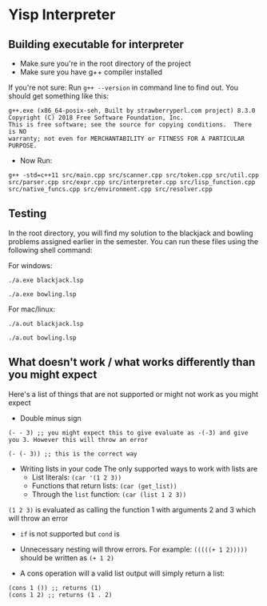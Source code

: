 # Yisp Interpreter

##  Building executable for interpreter

- Make sure you're in the root directory of the project
- Make sure you have g++ compiler installed

If you're not sure:
Run `g++ --version` in command line to find out. You should get something like this:
```
g++.exe (x86_64-posix-seh, Built by strawberryperl.com project) 8.3.0
Copyright (C) 2018 Free Software Foundation, Inc.
This is free software; see the source for copying conditions.  There is NO
warranty; not even for MERCHANTABILITY or FITNESS FOR A PARTICULAR PURPOSE.
```

- Now Run:
```
g++ -std=c++11 src/main.cpp src/scanner.cpp src/token.cpp src/util.cpp src/parser.cpp src/expr.cpp src/interpreter.cpp src/lisp_function.cpp src/native_funcs.cpp src/environment.cpp src/resolver.cpp
```


## Testing

In the root directory, you will find my solution to the blackjack and bowling problems assigned earlier in the semester. You can run these files using the following shell command:

For windows:
```
./a.exe blackjack.lsp

./a.exe bowling.lsp
```


For mac/linux:
```
./a.out blackjack.lsp

./a.out bowling.lsp
```

## What doesn't work / what works differently than you might expect
Here's a list of things that are not supported or might not work as you might expect
- Double minus sign
```
(- - 3) ;; you might expect this to give evaluate as -(-3) and give you 3. However this will throw an error

(- (- 3)) ;; this is the correct way
```

- Writing lists in your code
The only supported ways to work with lists are
    - List literals: `(car '(1 2 3))`
    - Functions that return lists: `(car (get_list))`
    - Through the `list` function: `(car (list 1 2 3))`

`(1 2 3)` is evaluated as calling the function 1 with arguments 2 and 3 which will throw an error


- `if` is not supported but `cond` is
- Unnecessary nesting will throw errors. For example: `(((((+ 1 2)))))` should be written as `(+ 1 2)`

- A cons operation will a valid list output will simply return a list:
```
(cons 1 ()) ;; returns (1)
(cons 1 2) ;; returns (1 . 2)

```
